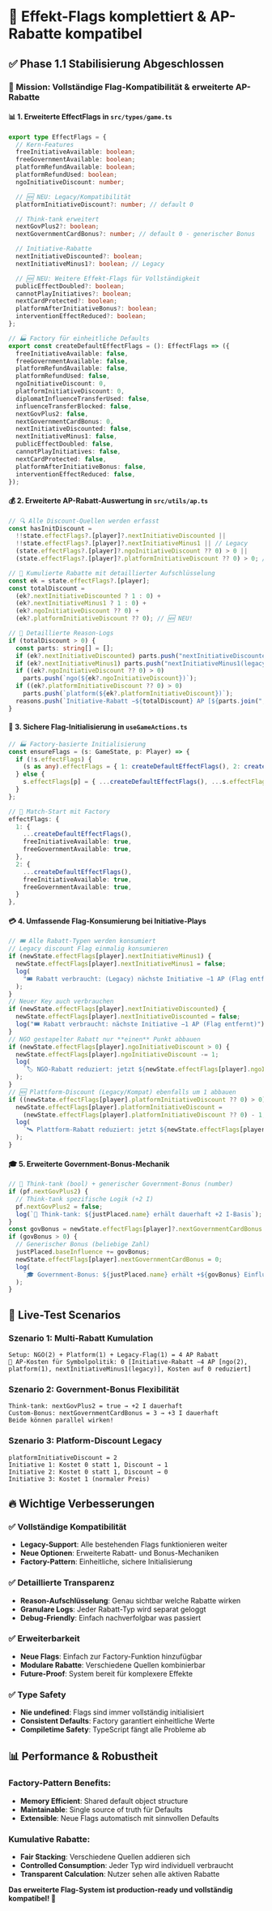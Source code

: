 # 🔧 Effekt-Flags komplettiert & AP-Rabatte kompatibel

## ✅ Phase 1.1 Stabilisierung Abgeschlossen

### **🎯 Mission: Vollständige Flag-Kompatibilität & erweiterte AP-Rabatte**

#### **📊 1. Erweiterte EffectFlags in `src/types/game.ts`**

```typescript
export type EffectFlags = {
  // Kern-Features
  freeInitiativeAvailable: boolean;
  freeGovernmentAvailable: boolean;
  platformRefundAvailable: boolean;
  platformRefundUsed: boolean;
  ngoInitiativeDiscount: number;

  // 🆕 NEU: Legacy/Kompatibilität
  platformInitiativeDiscount?: number; // default 0

  // Think-tank erweitert
  nextGovPlus2?: boolean;
  nextGovernmentCardBonus?: number; // default 0 - generischer Bonus

  // Initiative-Rabatte
  nextInitiativeDiscounted?: boolean;
  nextInitiativeMinus1?: boolean; // Legacy

  // 🆕 NEU: Weitere Effekt-Flags für Vollständigkeit
  publicEffectDoubled?: boolean;
  cannotPlayInitiatives?: boolean;
  nextCardProtected?: boolean;
  platformAfterInitiativeBonus?: boolean;
  interventionEffectReduced?: boolean;
};

// 🏭 Factory für einheitliche Defaults
export const createDefaultEffectFlags = (): EffectFlags => ({
  freeInitiativeAvailable: false,
  freeGovernmentAvailable: false,
  platformRefundAvailable: false,
  platformRefundUsed: false,
  ngoInitiativeDiscount: 0,
  platformInitiativeDiscount: 0,
  diplomatInfluenceTransferUsed: false,
  influenceTransferBlocked: false,
  nextGovPlus2: false,
  nextGovernmentCardBonus: 0,
  nextInitiativeDiscounted: false,
  nextInitiativeMinus1: false,
  publicEffectDoubled: false,
  cannotPlayInitiatives: false,
  nextCardProtected: false,
  platformAfterInitiativeBonus: false,
  interventionEffectReduced: false,
});
```

#### **💰 2. Erweiterte AP-Rabatt-Auswertung in `src/utils/ap.ts`**

```typescript
// 🔍 Alle Discount-Quellen werden erfasst
const hasInitDiscount =
  !!state.effectFlags?.[player]?.nextInitiativeDiscounted ||
  !!state.effectFlags?.[player]?.nextInitiativeMinus1 || // Legacy
  (state.effectFlags?.[player]?.ngoInitiativeDiscount ?? 0) > 0 ||
  (state.effectFlags?.[player]?.platformInitiativeDiscount ?? 0) > 0; // 🆕 NEU!

// 🧮 Kumulierte Rabatte mit detaillierter Aufschlüsselung
const ek = state.effectFlags?.[player];
const totalDiscount =
  (ek?.nextInitiativeDiscounted ? 1 : 0) +
  (ek?.nextInitiativeMinus1 ? 1 : 0) +
  (ek?.ngoInitiativeDiscount ?? 0) +
  (ek?.platformInitiativeDiscount ?? 0); // 🆕 NEU!

// 📝 Detaillierte Reason-Logs
if (totalDiscount > 0) {
  const parts: string[] = [];
  if (ek?.nextInitiativeDiscounted) parts.push("nextInitiativeDiscounted");
  if (ek?.nextInitiativeMinus1) parts.push("nextInitiativeMinus1(legacy)");
  if ((ek?.ngoInitiativeDiscount ?? 0) > 0)
    parts.push(`ngo(${ek?.ngoInitiativeDiscount})`);
  if ((ek?.platformInitiativeDiscount ?? 0) > 0)
    parts.push(`platform(${ek?.platformInitiativeDiscount})`);
  reasons.push(`Initiative-Rabatt −${totalDiscount} AP [${parts.join(", ")}]`);
}
```

#### **🔧 3. Sichere Flag-Initialisierung in `useGameActions.ts`**

```typescript
// 🏭 Factory-basierte Initialisierung
const ensureFlags = (s: GameState, p: Player) => {
  if (!s.effectFlags) {
    (s as any).effectFlags = { 1: createDefaultEffectFlags(), 2: createDefaultEffectFlags() };
  } else {
    s.effectFlags[p] = { ...createDefaultEffectFlags(), ...s.effectFlags[p] };
  }
};

// 🚀 Match-Start mit Factory
effectFlags: {
  1: {
    ...createDefaultEffectFlags(),
    freeInitiativeAvailable: true,
    freeGovernmentAvailable: true,
  },
  2: {
    ...createDefaultEffectFlags(),
    freeInitiativeAvailable: true,
    freeGovernmentAvailable: true,
  }
},
```

#### **💳 4. Umfassende Flag-Konsumierung bei Initiative-Plays**

```typescript
// 🎟️ Alle Rabatt-Typen werden konsumiert
// Legacy discount Flag einmalig konsumieren
if (newState.effectFlags[player].nextInitiativeMinus1) {
  newState.effectFlags[player].nextInitiativeMinus1 = false;
  log(
    "🎟️ Rabatt verbraucht: (Legacy) nächste Initiative −1 AP (Flag entfernt)"
  );
}
// Neuer Key auch verbrauchen
if (newState.effectFlags[player].nextInitiativeDiscounted) {
  newState.effectFlags[player].nextInitiativeDiscounted = false;
  log("🎟️ Rabatt verbraucht: nächste Initiative −1 AP (Flag entfernt)");
}
// NGO gestapelter Rabatt nur **einen** Punkt abbauen
if (newState.effectFlags[player].ngoInitiativeDiscount > 0) {
  newState.effectFlags[player].ngoInitiativeDiscount -= 1;
  log(
    `🏷️ NGO-Rabatt reduziert: jetzt ${newState.effectFlags[player].ngoInitiativeDiscount}`
  );
}
// 🆕 Plattform-Discount (Legacy/Kompat) ebenfalls um 1 abbauen
if ((newState.effectFlags[player].platformInitiativeDiscount ?? 0) > 0) {
  newState.effectFlags[player].platformInitiativeDiscount =
    (newState.effectFlags[player].platformInitiativeDiscount ?? 0) - 1;
  log(
    `🛰️ Plattform-Rabatt reduziert: jetzt ${newState.effectFlags[player].platformInitiativeDiscount}`
  );
}
```

#### **🎓 5. Erweiterte Government-Bonus-Mechanik**

```typescript
// 🧠 Think-tank (bool) + generischer Government-Bonus (number)
if (pf.nextGovPlus2) {
  // Think-tank spezifische Logik (+2 I)
  pf.nextGovPlus2 = false;
  log(`🧠 Think-tank: ${justPlaced.name} erhält dauerhaft +2 I-Basis`);
}
const govBonus = newState.effectFlags[player]?.nextGovernmentCardBonus ?? 0;
if (govBonus > 0) {
  // Generischer Bonus (beliebige Zahl)
  justPlaced.baseInfluence += govBonus;
  newState.effectFlags[player].nextGovernmentCardBonus = 0;
  log(
    `🎓 Government-Bonus: ${justPlaced.name} erhält +${govBonus} Einfluss (einmalig).`
  );
}
```

## 🚀 Live-Test Scenarios

### **Szenario 1: Multi-Rabatt Kumulation**

```
Setup: NGO(2) + Platform(1) + Legacy-Flag(1) = 4 AP Rabatt
🔎 AP-Kosten für Symbolpolitik: 0 [Initiative-Rabatt −4 AP [ngo(2), platform(1), nextInitiativeMinus1(legacy)], Kosten auf 0 reduziert]
```

### **Szenario 2: Government-Bonus Flexibilität**

```
Think-tank: nextGovPlus2 = true → +2 I dauerhaft
Custom-Bonus: nextGovernmentCardBonus = 3 → +3 I dauerhaft
Beide können parallel wirken!
```

### **Szenario 3: Platform-Discount Legacy**

```
platformInitiativeDiscount = 2
Initiative 1: Kostet 0 statt 1, Discount → 1
Initiative 2: Kostet 0 statt 1, Discount → 0
Initiative 3: Kostet 1 (normaler Preis)
```

## 🔥 Wichtige Verbesserungen

### **✅ Vollständige Kompatibilität**

- **Legacy-Support**: Alle bestehenden Flags funktionieren weiter
- **Neue Optionen**: Erweiterte Rabatt- und Bonus-Mechaniken
- **Factory-Pattern**: Einheitliche, sichere Initialisierung

### **✅ Detaillierte Transparenz**

- **Reason-Aufschlüsselung**: Genau sichtbar welche Rabatte wirken
- **Granulare Logs**: Jeder Rabatt-Typ wird separat geloggt
- **Debug-Friendly**: Einfach nachverfolgbar was passiert

### **✅ Erweiterbarkeit**

- **Neue Flags**: Einfach zur Factory-Funktion hinzufügbar
- **Modulare Rabatte**: Verschiedene Quellen kombinierbar
- **Future-Proof**: System bereit für komplexere Effekte

### **✅ Type Safety**

- **Nie undefined**: Flags sind immer vollständig initialisiert
- **Consistent Defaults**: Factory garantiert einheitliche Werte
- **Compiletime Safety**: TypeScript fängt alle Probleme ab

## 📊 Performance & Robustheit

### **Factory-Pattern Benefits:**

- **Memory Efficient**: Shared default object structure
- **Maintainable**: Single source of truth für Defaults
- **Extensible**: Neue Flags automatisch mit sinnvollen Defaults

### **Kumulative Rabatte:**

- **Fair Stacking**: Verschiedene Quellen addieren sich
- **Controlled Consumption**: Jeder Typ wird individuell verbraucht
- **Transparent Calculation**: Nutzer sehen alle aktiven Rabatte

**Das erweiterte Flag-System ist production-ready und vollständig kompatibel! 🎉**
